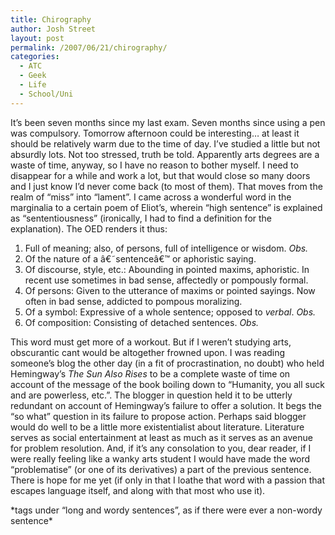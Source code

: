 ```yaml
---
title: Chirography
author: Josh Street
layout: post
permalink: /2007/06/21/chirography/
categories:
  - ATC
  - Geek
  - Life
  - School/Uni
---
```

It&#8217;s been seven months since my last exam. Seven months since using a pen was compulsory. Tomorrow afternoon could be interesting&#8230; at least it should be relatively warm due to the time of day. I&#8217;ve studied a little but not absurdly lots. Not too stressed, truth be told. Apparently arts degrees are a waste of time, anyway, so I have no reason to bother myself. I need to disappear for a while and work a lot, but that would close so many doors and I just know I&#8217;d never come back (to most of them). That moves from the realm of &#8220;miss&#8221; into &#8220;lament&#8221;. I came across a wonderful word in the marginalia to a certain poem of Eliot&#8217;s, wherein &#8220;high sentence&#8221; is explained as &#8220;sententiousness&#8221; (ironically, I had to find a definition for the explanation). The OED renders it thus:

1.  Full of meaning; also, of persons, full of intelligence or wisdom. *Obs.*
2.  Of the nature of a â€˜sentenceâ€™ or aphoristic saying.
3.  Of discourse, style, etc.: Abounding in pointed maxims, aphoristic. In recent use sometimes in bad sense, affectedly or pompously formal.
4.  Of persons: Given to the utterance of maxims or pointed sayings. Now often in bad sense, addicted to pompous moralizing.
5.  Of a symbol: Expressive of a whole sentence; opposed to *verbal*. *Obs.*
6.  Of composition: Consisting of detached sentences. *Obs.*

This word must get more of a workout. But if I weren&#8217;t studying arts, obscurantic cant would be altogether frowned upon. I was reading someone&#8217;s blog the other day (in a fit of procrastination, no doubt) who held Hemingway&#8217;s *The Sun Also Rises* to be a complete waste of time on account of the message of the book boiling down to &#8220;Humanity, you all suck and are powerless, etc.&#8221;. The blogger in question held it to be utterly redundant on account of Hemingway&#8217;s failure to offer a solution. It begs the &#8220;so what&#8221; question in its failure to propose action. Perhaps said blogger would do well to be a little more existentialist about literature. Literature serves as social entertainment at least as much as it serves as an avenue for problem resolution. And, if it&#8217;s any consolation to you, dear reader, if I were really feeling like a wanky arts student I would have made the word &#8220;problematise&#8221; (or one of its derivatives) a part of the previous sentence. There is hope for me yet (if only in that I loathe that word with a passion that escapes language itself, and along with that most who use it).

\*tags under &#8220;long and wordy sentences&#8221;, as if there were ever a non-wordy sentence\*